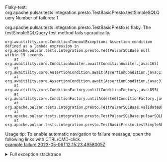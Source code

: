        
Flaky-test: org.apache.pulsar.tests.integration.presto.TestBasicPresto.testSimpleSQLQuery
Number of failures: 1

org.apache.pulsar.tests.integration.presto.TestBasicPresto is flaky. The testSimpleSQLQuery test method fails sporadically.

```
org.awaitility.core.ConditionTimeoutException: Assertion condition defined as a lambda expression in org.apache.pulsar.tests.integration.presto.TestPulsarSQLBase null within 15 seconds.
	at org.awaitility.core.ConditionAwaiter.await(ConditionAwaiter.java:165)
	at org.awaitility.core.AssertionCondition.await(AssertionCondition.java:119)
	at org.awaitility.core.AssertionCondition.await(AssertionCondition.java:31)
	at org.awaitility.core.ConditionFactory.until(ConditionFactory.java:895)
	at org.awaitility.core.ConditionFactory.untilAsserted(ConditionFactory.java:679)
	at org.apache.pulsar.tests.integration.presto.TestPulsarSQLBase.validateData(TestPulsarSQLBase.java:184)
	at org.apache.pulsar.tests.integration.presto.TestPulsarSQLBase.pulsarSQLBasicTest(TestPulsarSQLBase.java:70)
	at org.apache.pulsar.tests.integration.presto.TestBasicPresto.testSimpleSQLQuery(TestBasicPresto.java:96)
```

Usage tip: To enable automatic navigation to failure message, open the following links with CTRL/CMD-click.  
[example failure 2023-05-06T12:15:23.4958005Z](https://github.com/apache/pulsar/actions/runs/4901334931/jobs/8752546152#step:13:10722)  


<details>
<summary>Full exception stacktrace</summary>
<code><pre>
org.awaitility.core.ConditionTimeoutException: Assertion condition defined as a lambda expression in org.apache.pulsar.tests.integration.presto.TestPulsarSQLBase null within 15 seconds.
	at org.awaitility.core.ConditionAwaiter.await(ConditionAwaiter.java:165)
	at org.awaitility.core.AssertionCondition.await(AssertionCondition.java:119)
	at org.awaitility.core.AssertionCondition.await(AssertionCondition.java:31)
	at org.awaitility.core.ConditionFactory.until(ConditionFactory.java:895)
	at org.awaitility.core.ConditionFactory.untilAsserted(ConditionFactory.java:679)
	at org.apache.pulsar.tests.integration.presto.TestPulsarSQLBase.validateData(TestPulsarSQLBase.java:184)
	at org.apache.pulsar.tests.integration.presto.TestPulsarSQLBase.pulsarSQLBasicTest(TestPulsarSQLBase.java:70)
	at org.apache.pulsar.tests.integration.presto.TestBasicPresto.testSimpleSQLQuery(TestBasicPresto.java:96)
	at java.base/jdk.internal.reflect.NativeMethodAccessorImpl.invoke0(Native Method)
	at java.base/jdk.internal.reflect.NativeMethodAccessorImpl.invoke(NativeMethodAccessorImpl.java:62)
	at java.base/jdk.internal.reflect.DelegatingMethodAccessorImpl.invoke(DelegatingMethodAccessorImpl.java:43)
	at java.base/java.lang.reflect.Method.invoke(Method.java:566)
	at org.testng.internal.MethodInvocationHelper.invokeMethod(MethodInvocationHelper.java:132)
	at org.testng.internal.InvokeMethodRunnable.runOne(InvokeMethodRunnable.java:45)
	at org.testng.internal.InvokeMethodRunnable.call(InvokeMethodRunnable.java:73)
	at org.testng.internal.InvokeMethodRunnable.call(InvokeMethodRunnable.java:11)
	at java.base/java.util.concurrent.FutureTask.run(FutureTask.java:264)
	at java.base/java.util.concurrent.ThreadPoolExecutor.runWorker(ThreadPoolExecutor.java:1128)
	at java.base/java.util.concurrent.ThreadPoolExecutor$Worker.run(ThreadPoolExecutor.java:628)
	at java.base/java.lang.Thread.run(Thread.java:829)
Caused by: java.util.concurrent.TimeoutException
	at java.base/java.util.concurrent.FutureTask.get(FutureTask.java:204)
	at org.awaitility.core.Uninterruptibles.getUninterruptibly(Uninterruptibles.java:101)
	at org.awaitility.core.Uninterruptibles.getUninterruptibly(Uninterruptibles.java:81)
	at org.awaitility.core.ConditionAwaiter.await(ConditionAwaiter.java:101)
	... 19 more

</pre></code>
</details>

